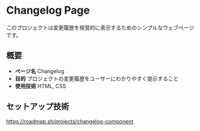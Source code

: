 # Changelog Page
このプロジェクトは変更履歴を視覚的に表示するためのシンプルなウェブページです。

## 概要

- **ページ名** Changelog
- **目的** プロジェクトの変更履歴をユーザーにわかりやすく提示すること
- **使用技術** HTML, CSS

## セットアップ技術

https://roadmap.sh/projects/changelog-component
